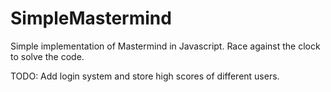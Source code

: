 # SimpleMastermind
Simple implementation of Mastermind in Javascript. Race against the clock to solve the code.

TODO: Add login system and store high scores of different users.
